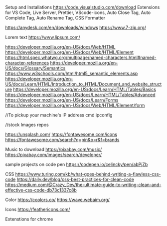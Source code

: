 Setup and Installations
https://code.visualstudio.com/download
Extensions for VS Code,
Live Server,
Prettier,
VScode-icons,
Auto Close Tag,
Auto Complete Tag,
Auto Rename Tag,
CSS Formatter

https://anydesk.com/en/downloads/windows
https://www.7-zip.org/

Lorem text
https://www.lipsum.com/

https://developer.mozilla.org/en-US/docs/Web/HTML
https://developer.mozilla.org/en-US/docs/Web/HTML/Element
https://html.spec.whatwg.org/multipage/named-characters.html#named-character-references
https://developer.mozilla.org/en-US/docs/Glossary/Semantics
https://www.w3schools.com/html/html5_semantic_elements.asp
https://developer.mozilla.org/en-US/docs/Learn/HTML/Introduction_to_HTML/Document_and_website_structure
https://developer.mozilla.org/en-US/docs/Learn/HTML/Tables/Basics
https://developer.mozilla.org/en-US/docs/Learn/HTML/Tables/Advanced
https://developer.mozilla.org/en-US/docs/Learn/Forms
https://developer.mozilla.org/en-US/docs/Web/HTML/Element/form

//To pickup your machine's IP address
cmd 
ipconfig

//stock Images repos

https://unsplash.com/
https://fontawesome.com/icons
https://fontawesome.com/search?q=pin&o=r&f=brands


Music to download
https://pixabay.com/music/
https://pixabay.com/images/search/developer/

sample projects on code pen
https://codepen.io/celincky/pen/abPjZb

CSS 
https://www.turing.com/kb/what-goes-behind-writing-a-flawless-css-code
https://daily.dev/blog/css-best-practices-for-clean-code
https://medium.com/@Crazy_Dev/the-ultimate-guide-to-writing-clean-and-effective-css-code-db73c1337c8b


Color
https://coolors.co/
https://wave.webaim.org/



Icons
https://feathericons.com/

Extenstions for chrome

